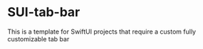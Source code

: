 # SUI-tab-bar
This is a template for SwiftUI projects that require a custom fully customizable tab bar 
